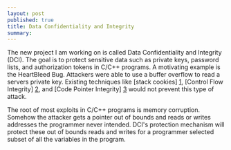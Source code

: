 ```yaml
---
layout: post
published: true
title: Data Confidentiality and Integrity
summary:
---
```


The new project I am working on is called Data Confidentiality and Integrity
(DCI).  The goal is to protect sensitive data such as private keys, password
lists, and authorization tokens in C/C++ programs.  A motivating example is the
HeartBleed Bug.  Attackers were able to use a buffer overflow to read a servers
private key.  Existing techniques like [stack cookies] [1], [Control Flow
Integrity] [2], and [Code Pointer Integrity] [3] would not prevent this type of
attack.

The root of most exploits in C/C++ programs is memory corruption.  Somehow the
attacker gets a pointer out of bounds and reads or writes addresses the
programmer never intended.  DCI's protection mechanism will protect these out of
bounds reads and writes for a programmer selected subset of all the variables in
the program.

[1]:http://en.wikipedia.org/wiki/Buffer_overflow_protection#Canaries 
[2]:http://research.microsoft.com/apps/pubs/default.aspx?id=64250
[3]:https://www.usenix.org/conference/osdi14/technical-sessions/presentation/kuznetsov



